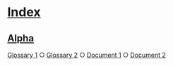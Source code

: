 # [Index](#md5:1186f2e2f5f4f307bd050e478cd010b8)

## [Alpha](#md5:44dd764c83f13afc573a604ac07df359)  
  
[Glossary 1][1] ○ [Glossary 2][2] ○ [Document 1][3] ○ [Document 2][4]

[1]: ./glossary-1.md#md5:ba8f4f1932828457d5bb2a5559f24ba5 "First definition."

[2]: ./glossary-2.md#md5:f4f4e0e4c388bc462cfd125dae54b6f5 "Second definition."

[3]: ./document-1.md#md5:911e6454442a1e980ad1eeebf7fc19fc

[4]: ./document-2.md#md5:765ab5bc8d9f670188c34e86e6b88743
